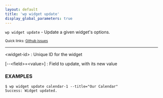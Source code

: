 ```yaml
---
layout: default
title: 'wp widget update'
display_global_parameters: true
---
```


`wp widget update` - Update a given widget's options.

<small>Quick links: <a href="https://github.com/wp-cli/wp-cli/issues?q=is%3Aopen+label%3Acommand%3Awidget-update+sort%3Aupdated-desc">Github issues</a></small>

<hr />

&lt;widget-id&gt;
: Unique ID for the widget

[\--&lt;field&gt;=&lt;value&gt;]
: Field to update, with its new value

### EXAMPLES

    $ wp widget update calendar-1 --title="Our Calendar"
    Success: Widget updated.



